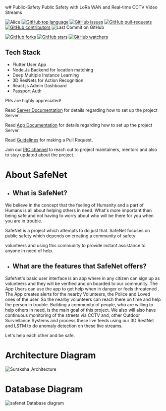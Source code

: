 w# Public-Safety
Public Safety with LoRa WAN and Real-time CCTV Video Streams


![Alice](https://github.com/adithyaanilkumar/SafeNet/workflows/Alice/badge.svg)
[![GitHub top language](https://img.shields.io/github/languages/top/adithyaanilkumar/SafeNet?color=yellow&logo=python)]() 
[![GitHub issues](https://img.shields.io/github/issues/adithyaanilkumar/SafeNet.svg)](https://GitHub.com/adithyaanilkumar/SafeNet/issues/)
[![GitHub pull-requests](https://img.shields.io/github/issues-pr/adithyaanilkumar/SafeNet.svg)](https://adithyaanilkumar/SafeNet/webtech//pull/)
[![GitHub contributors](https://img.shields.io/github/contributors/adithyaanilkumar/SafeNet.svg)](https://adithyaanilkumar/SafeNet/webtech/graphs/contributors/)
![Last Commit on GitHub](https://img.shields.io/github/last-commit/adithyaanilkumar/SafeNet.svg)


[![GitHub forks](https://img.shields.io/github/forks/adithyaanilkumar/SafeNet.svg?style=social&label=Fork&maxAge=2592000)](https://github.com/adithyaanilkumar/SafeNet)
[![GitHub stars](https://img.shields.io/github/stars/adithyaanilkumar/SafeNet.svg?style=social&label=Star&maxAge=2592000)](https://github.com/adithyaanilkumar/SafeNet)
[![GitHub watchers](https://img.shields.io/github/watchers/adithyaanilkumar/SafeNet.svg?style=social&label=Watch&maxAge=2592000)](https://github.com/kaiiyer/adithyaanilkumar/SafeNet)

## Tech Stack
- Flutter User App
- Node.Js Backend for location matching
- Deep Multiple Instance Learning 
- 3D ResNets for Action Recognition
- React.js Admin Dashboard
- Passport Auth


PRs are highly appreciated!

Read [Server Documentation](/server/README.md) for details regarding how to set up the project Server.

Read [App Documentation](/app/safenet/README.md) for details regarding how to set up the project Server.

Read [Guidelines](/CONTRIBUTING.md) for making a Pull Request.

Join our [IRC channel](https://matrix.to/#/!nZSgcehhxBxZCNGjcH:matrix.org?via=matrix.org) to reach out to project maintainers, mentors and also to stay updated about the project.

# About SafeNet

- ## What is SafeNet?

We believe in the concept that the feeling of Humanity and a part of Humans is all about helping others in
need. What's more important than being safe
and not having to worry about who will be
there for you when you are in trouble.

SafeNet is a project which attempts to do just
that. SafeNet focuses on public safety which
depends on creating a community of safety

volunteers and using this community to
provide instant assistance to anyone in need
of help.

- ## What are the features that SafeNet offers?


SafeNet's basic user interface is an app
where in any citizen can sign up
as volunteers and they will be verified and on
boarded to our community. 
The App Users can use the app to get help when in danger or feels threatened . The App creates
alerts for the nearby Volunteers, the Police and Loved ones of the user. So the nearby volunteers can reach there on time
and help the person in trouble.
Building a community of people, who are willing to help
others in need, is the main goal of this
project. We also will also have continuous monitoring of the streets via CCTV and, other Outdoor Surviellance Systems and process these live feeds using our 3D RestNet and LSTM to do anomaly detection on these live streams.

Let's help each other and be safe.

# Architecture Diagram

![Suraksha_Architecture](https://user-images.githubusercontent.com/53343483/123423064-b15b3c80-d5dc-11eb-88fa-3405ff20296a.png)

# Database Diagram

![safenet Database diagram](https://user-images.githubusercontent.com/53343483/182040054-449cddf3-478d-4323-998e-bb0ae60b0986.png)



